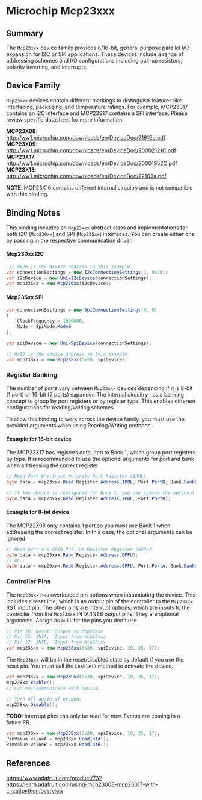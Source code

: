 ﻿# Microchip Mcp23xxx

## Summary
The `Mcp23xxx` device family provides 8/16-bit, general purpose parallel I/O expansion for I2C or SPI applications.  These devices include a range of addressing schemes and I/O configurations including pull-up resistors, polarity inverting, and interrupts.

## Device Family
`Mcp23xxx` devices contain different markings to distinguish features like interfacing, packaging, and temperature ratings.  For example, MCP23017 contains an I2C interface and MCP23S17 contains a SPI interface.  Please review specific datasheet for more information.

**MCP23X08**: http://ww1.microchip.com/downloads/en/DeviceDoc/21919e.pdf  
**MCP23X09**: http://ww1.microchip.com/downloads/en/DeviceDoc/20002121C.pdf  
**MCP23X17**: http://ww1.microchip.com/downloads/en/DeviceDoc/20001952C.pdf  
**MCP23X18**: http://ww1.microchip.com/downloads/en/DeviceDoc/22103a.pdf  

**NOTE**: MCP23X16 contains different internal circuitry and is not compatible with this binding.

## Binding Notes

This binding includes an `Mcp23xxx` abstract class and implementations for both I2C (`Mcp230xx`) and SPI (`Mcp23Sxx`) interfaces.  You can create either one by passing in the respective communication driver.

#### Mcp230xx I2C
```csharp
 // 0x20 is the device address in this example.
var connectionSettings = new I2cConnectionSettings(1, 0x20);
var i2cDevice = new UnixI2cDevice(connectionSettings);
var mcp23Sxx = new Mcp230xx(i2cDevice);
```

#### Mcp23Sxx SPI
```csharp
var connectionSettings = new SpiConnectionSettings(0, 0)
{
    ClockFrequency = 1000000,
    Mode = SpiMode.Mode0
};

var spiDevice = new UnixSpiDevice(connectionSettings);

// 0x20 is the device address in this example.
var mcp23Sxx = new Mcp23Sxx(0x20, spiDevice);
```
  
### Register Banking
The number of ports vary between `Mcp23xxx` devices depending if it is 8-bit (1 port) or 16-bit (2 ports) expander.  The internal circuitry has a banking concept to group by port registers or by register type.  This enables different configurations for reading/writing schemes.  

To allow this binding to work across the device family, you must use the provided arguments when using Reading/Writing methods.

#### Example for 16-bit device
The MCP23X17 has registers defaulted to Bank 1, which group port registers by type.  It is recommended to use the optional arguments for port and bank when addressing the correct register.

``` csharp
// Read Port B's Input Polarity Port Register (IPOL).
byte data = mcp23xxx.Read(Register.Address.IPOL, Port.PortB, Bank.Bank0);

// If the device is configured for Bank 1, you can ignore the optional argument.
byte data = mcp23xxx.Read(Register.Address.IPOL, Port.PortB);
```
#### Example for 8-bit device
The MCP23X08 only contains 1 port so you must use Bank 1 when addressing the correct register.  In this case, the optional arguments can be ignored.

``` csharp
// Read port A's GPIO Pull-Up Resistor Register (GPPU).
byte data = mcp23xxx.Read(Register.Address.GPPU);
// or..
byte data = mcp23xxx.Read(Register.Address.GPPU, Port.PortA, Bank.Bank1);
```

### Controller Pins
The `Mcp23xxx` has overloaded pin options when instantiating the device.  This includes a reset line, which is an output pin of the controller to the `Mcp23xxx` RST input pin.  The other pins are interrupt options, which are inputs to the controller from the `Mcp23xxx` INTA/INTB output pins.  They are optional arguments.  Assign as `null` for the pins you don't use.

```csharp
// Pin 10: Reset; Output to Mcp23xxx
// Pin 25: INTA;  Input from Mcp23xxx
// Pin 17: INTB;  Input from Mcp23xxx
var mcp23Sxx = new Mcp23Sxx(0x20, spiDevice, 10, 25, 17);
```

The `Mcp23xxx` will be in the reset/disabled state by default if you use the reset pin.  You must call the `Enable()` method to activate the device.

```csharp
var mcp23Sxx = new Mcp23Sxx(0x20, spiDevice, 10, 25, 17);
mcp23Sxx.Enable();
// Can now communicate with device.

// Turn off again if needed.
mcp23Sxx.Disable();
```

**TODO**: Interrupt pins can only be read for now.  Events are coming in a future PR.
```csharp
var mcp23Sxx = new Mcp23Sxx(0x20, spiDevice, 10, 25, 17);
PinValue valueA = mcp23Sxx.ReadIntA();
PinValue valueB = mcp23Sxx.ReadIntB();
```

## References 
https://www.adafruit.com/product/732  
https://learn.adafruit.com/using-mcp23008-mcp23017-with-circuitpython/overview
